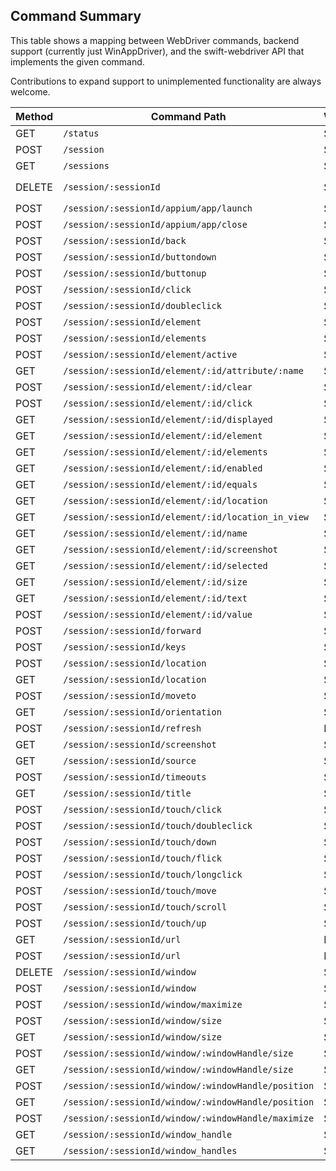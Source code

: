 ## Command Summary

This table shows a mapping between WebDriver commands, backend support (currently just WinAppDriver), and the
swift-webdriver API that implements the given command.

Contributions to expand support to unimplemented functionality are always welcome.

| Method | Command Path                                        | WinAppDriver | swift-webdriver API |
|--------|-----------------------------------------------------|--------------|---------------------|
| GET    | `/status`                                           | Supported    | `WebDriver.status`  |
| POST   | `/session`                                          | Supported    | `Session.init()`    |
| GET    | `/sessions`                                         | Supported    | Not implemented     |
| DELETE | `/session/:sessionId`                               | Supported    | `Session.delete()`, `Session.deinit()`|
| POST   | `/session/:sessionId/appium/app/launch`             | Supported    | Not implemented     |
| POST   | `/session/:sessionId/appium/app/close`              | Supported    | Not implemented     |
| POST   | `/session/:sessionId/back`                          | Supported    | `Session.back()`    |
| POST   | `/session/:sessionId/buttondown`                    | Supported    | `Session.buttonDown()`|
| POST   | `/session/:sessionId/buttonup`                      | Supported    | `Session.buttonUp()`|
| POST   | `/session/:sessionId/click`                         | Supported    | `Session.click()`   |
| POST   | `/session/:sessionId/doubleclick`                   | Supported    | `Session.doubleClick()`|
| POST   | `/session/:sessionId/element`                       | Supported    | `Session.findElement()`|
| POST   | `/session/:sessionId/elements`                      | Supported    | `Session.findElements()`|
| POST   | `/session/:sessionId/element/active`                | Supported    | `Session.activeElement`|
| GET    | `/session/:sessionId/element/:id/attribute/:name`   | Supported    | `Element.getAttribute`|
| POST   | `/session/:sessionId/element/:id/clear`             | Supported    | `Element.clear()`   |
| POST   | `/session/:sessionId/element/:id/click`             | Supported    | `Element.click()`   |
| GET    | `/session/:sessionId/element/:id/displayed`         | Supported    | `Element.displayed` |
| GET    | `/session/:sessionId/element/:id/element`           | Supported    | `Element.findElement()`|
| GET    | `/session/:sessionId/element/:id/elements`          | Supported    | `Element.findElements()`|
| GET    | `/session/:sessionId/element/:id/enabled`           | Supported    | `Element.enabled`   |
| GET    | `/session/:sessionId/element/:id/equals`            | Supported    | Not implemented     |
| GET    | `/session/:sessionId/element/:id/location`          | Supported    | `Element.location`  |
| GET    | `/session/:sessionId/element/:id/location_in_view`  | Supported    | Not implemented     |
| GET    | `/session/:sessionId/element/:id/name`              | Supported    | Not implemented     |
| GET    | `/session/:sessionId/element/:id/screenshot`        | Supported    | Not implemented     |
| GET    | `/session/:sessionId/element/:id/selected`          | Supported    | Not implemented     |
| GET    | `/session/:sessionId/element/:id/size`              | Supported    | `Element.size`      |
| GET    | `/session/:sessionId/element/:id/text`              | Supported    | `Element.text`      |
| POST   | `/session/:sessionId/element/:id/value`             | Supported    | `Element.sendKeys()`|
| POST   | `/session/:sessionId/forward`                       | Supported    | `Session.forward()` |
| POST   | `/session/:sessionId/keys`                          | Supported    | `Session.sendKeys()`|
| POST   | `/session/:sessionId/location`                      | Supported    | `Session.setLocation`|
| GET    | `/session/:sessionId/location`                      | Supported    | `Session.getLocation`|
| POST   | `/session/:sessionId/moveto`                        | Supported    | `Session.moveTo()`  |
| GET    | `/session/:sessionId/orientation`                   | Supported    | Not implemented     |
| POST   | `/session/:sessionId/refresh`                       | Not supported| `Session.refresh()` |
| GET    | `/session/:sessionId/screenshot`                    | Supported    | `Session.screenshot()`|
| GET    | `/session/:sessionId/source`                        | Supported    | Not implemented     |
| POST   | `/session/:sessionId/timeouts`                      | Supported    | `Session.setTimeout()`|
| GET    | `/session/:sessionId/title`                         | Supported    | `Session.title`     |
| POST   | `/session/:sessionId/touch/click`                   | Supported    | `Element.touchClick()`|
| POST   | `/session/:sessionId/touch/doubleclick`             | Supported    | Not implemented     |
| POST   | `/session/:sessionId/touch/down`                    | Supported    | `Session.touchDown()`|
| POST   | `/session/:sessionId/touch/flick`                   | Supported    | Not implemented     |
| POST   | `/session/:sessionId/touch/longclick`               | Supported    | Not implemented     |
| POST   | `/session/:sessionId/touch/move`                    | Supported    | `Session.touchMove()`|
| POST   | `/session/:sessionId/touch/scroll`                  | Supported    | `Session.touchScroll()`|
| POST   | `/session/:sessionId/touch/up`                      | Supported    | `Session.touchUp()` |
| GET    | `/session/:sessionId/url`                           | Not supported| `Session.url`       |
| POST   | `/session/:sessionId/url`                           | Not supported| `Session.url()`     |
| DELETE | `/session/:sessionId/window`                        | Supported    | `Session.close()`   |
| POST   | `/session/:sessionId/window`                        | Supported    | `Session.focus()`   |
| POST   | `/session/:sessionId/window/maximize`               | Supported    | Not implemented     |
| POST   | `/session/:sessionId/window/size`                   | Supported    | Not implemented     |
| GET    | `/session/:sessionId/window/size`                   | Supported    | Not implemented     |
| POST   | `/session/:sessionId/window/:windowHandle/size`     | Supported    | `Session.resize()`  |
| GET    | `/session/:sessionId/window/:windowHandle/size`     | Supported    | `Session.size()`    |
| POST   | `/session/:sessionId/window/:windowHandle/position` | Supported    | Not implemented     |
| GET    | `/session/:sessionId/window/:windowHandle/position` | Supported    | Not implemented     |
| POST   | `/session/:sessionId/window/:windowHandle/maximize` | Supported    | Not implemented     |
| GET    | `/session/:sessionId/window_handle`                 | Supported    | Not implemented     |
| GET    | `/session/:sessionId/window_handles`                | Supported    | Not implemented     |